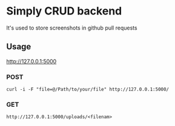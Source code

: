 # Simply CRUD backend

It's used to store screenshots in github pull requests

## Usage

http://127.0.0.1:5000

### POST

`curl -i -F "file=@/Path/to/your/file" http://127.0.0.1:5000/`

### GET

`http://127.0.0.1:5000/uploads/<filenam>`